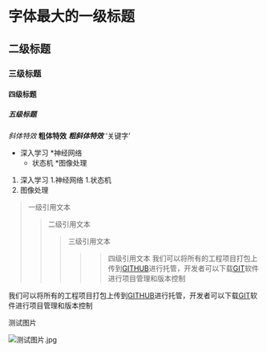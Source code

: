 # 字体最大的一级标题

## 二级标题

### 三级标题

#### 四级标题

##### 五级标题

*斜体特效*
**粗体特效**
***粗斜体特效***
‘关键字’

* 深入学习
  *神经网络
    * 状态机
*图像处理

1. 深入学习
   1.神经网络
      1.状态机
2. 图像处理

> 一级引用文本
>> 二级引用文本
>>> 三级引用文本
>>>>> 四级引用文本
我们可以将所有的工程项目打包上传到[GITHUB](https://www.github.com "GitHub官方网站")进行托管，开发者可以下载[GIT](https://www.git-scm.com/downloads "Git下载入口")软件进行项目管理和版本控制

我们可以将所有的工程项目打包上传到[GITHUB][1]进行托管，开发者可以下载[GIT][2]软件进行项目管理和版本控制

[1]:https://www.github.com "GitHub官方网站"
[2]:https://www.git-scm.com/downloads "Git下载入口"

测试图片

![测试图片.jpg](https://i.loli.net/2021/11/25/zdg2Pylmqf3V7rI.jpg)

